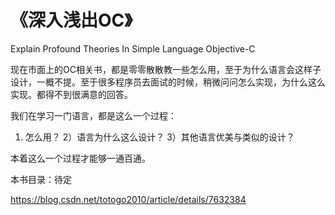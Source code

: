 
# 《深入浅出OC》



Explain Profound Theories In Simple Language Objective-C

现在市面上的OC相关书，都是零零散散教一些怎么用，至于为什么语言会这样子设计，一概不提。至于很多程序员去面试的时候，稍微问问怎么实现，为什么这么实现。都得不到很满意的回答。

我们在学习一门语言，都是这么一个过程：
1) 怎么用？
2）语言为什么这么设计？
3）其他语言优美与类似的设计？

本着这么一个过程才能够一通百通。


本书目录：待定

https://blog.csdn.net/totogo2010/article/details/7632384
